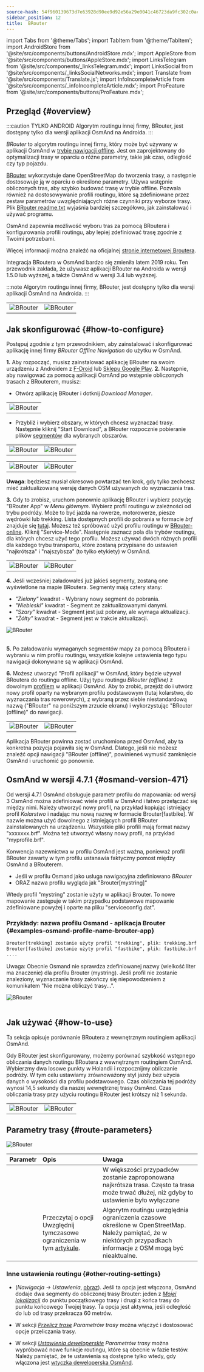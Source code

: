 ```yaml
---
source-hash: 54f960139673d7e63928d90ee9d92e56a29e0041c46723da9fc302c0ac415a0a
sidebar_position: 12
title:  BRouter
---
```

import Tabs from '@theme/Tabs';
import TabItem from '@theme/TabItem';
import AndroidStore from '@site/src/components/buttons/AndroidStore.mdx';
import AppleStore from '@site/src/components/buttons/AppleStore.mdx';
import LinksTelegram from '@site/src/components/_linksTelegram.mdx';
import LinksSocial from '@site/src/components/_linksSocialNetworks.mdx';
import Translate from '@site/src/components/Translate.js';
import InfoIncompleteArticle from '@site/src/components/_infoIncompleteArticle.mdx';
import ProFeature from '@site/src/components/buttons/ProFeature.mdx';




## Przegląd {#overview}

:::caution TYLKO ANDROID
Algorytm routingu innej firmy, BRouter, jest dostępny tylko dla wersji aplikacji OsmAnd na Androida.
:::

*BRouter* to algorytm routingu innej firmy, który może być używany w aplikacji OsmAnd w [trybie nawigacji offline](../guidance/navigation-settings.md#navigation-type). Jest on zaprojektowany do optymalizacji trasy w oparciu o różne parametry, takie jak czas, odległość czy typ pojazdu.

[BRouter](http://brouter.de/) wykorzystuje dane OpenStreetMap do tworzenia trasy, a następnie dostosowuje ją w oparciu o określone parametry. Używa wstępnie obliczonych tras, aby szybko budować trasę w trybie offline. Pozwala również na dostosowywanie profili routingu, które są zdefiniowane przez zestaw parametrów uwzględniających różne czynniki przy wyborze trasy. Plik [BRouter readme.txt](http://brouter.de/brouter/readme.txt) wyjaśnia bardziej szczegółowo, jak zainstalować i używać programu.

OsmAnd zapewnia możliwość wyboru tras za pomocą BRoutera i konfigurowania profili routingu, aby lepiej zdefiniować trasę zgodnie z Twoimi potrzebami.

Więcej informacji można znaleźć na oficjalnej [stronie internetowej Broutera](http://www.brouter.de/brouter/algorithm.html).

Integracja BRoutera w OsmAnd bardzo się zmieniła latem 2019 roku. Ten przewodnik zakłada, że używasz aplikacji BRouter na Androida w wersji 1.5.0 lub wyższej, a także OsmAnd w wersji 3.4 lub wyższej.

:::note
Algorytm routingu innej firmy, BRouter, jest dostępny tylko dla wersji aplikacji OsmAnd na Androida.
:::  


<table class="blogimage">
    <tr>
        <td><img src={require('@site/static/img/navigation/third/BRouter_overview.png').default} alt="BRouter"/></td>
        <td><img src={require('@site/static/img/navigation/third/BRouter_overview2.png').default} alt="BRouter"/></td>
    </tr>
</table>


## Jak skonfigurować {#how-to-configure}

Postępuj zgodnie z tym przewodnikiem, aby zainstalować i skonfigurować aplikację innej firmy *BRouter Offline Navigation* do użytku w OsmAnd.

**1.** Aby rozpocząć, musisz zainstalować aplikację BRouter na swoim urządzeniu z Androidem z [F-Droid](https://f-droid.org/packages/btools.routingapp) lub [Sklepu Google Play](https://play.google.com/store/apps/details?id=btools.routingapp).
**2.** Następnie, aby nawigować za pomocą aplikacji OsmAnd po wstępnie obliczonych trasach z BRouterem, musisz:


  - Otwórz aplikację BRouter i dotknij *Download Manager*.

<table class="blogimage">
    <tr>
        <td><img src={require('@site/static/img/navigation/third/prof19.png').default} alt="BRouter"/></td>
    </tr>
</table>

  - Przybliż i wybierz obszary, w których chcesz wyznaczać trasy. Następnie kliknij "Start Download", a BRouter rozpocznie pobieranie plików [segmentów](http://brouter.de/brouter/segments4/) dla wybranych obszarów.

<table class="blogimage">
    <tr>
        <td><img src={require('@site/static/img/navigation/third/brouter-start-1.png').default} alt="BRouter"/></td>
        <td><img src={require('@site/static/img/navigation/third/brouter-start.png').default} alt="BRouter"/></td>
    </tr>
</table>

<table class="blogimage">
    <tr>
        <td><img src={require('@site/static/img/navigation/third/brouter-downl.png').default} alt="BRouter"/></td>
        <td><img src={require('@site/static/img/navigation/third/brouter-update.png').default} alt="BRouter"/></td>
    </tr>
</table>

**Uwaga**: będziesz musiał okresowo powtarzać ten krok, gdy tylko zechcesz mieć zaktualizowaną wersję danych OSM używanych do wyznaczania tras.

**3.** Gdy to zrobisz, uruchom ponownie aplikację BRouter i wybierz pozycję "BRouter App" w *Menu głównym*. Wybierz profil routingu w zależności od trybu podróży. Może to być jazda na rowerze, motorowerze, piesze wędrówki lub trekking. Lista dostępnych profili do pobrania w formacie *brf* znajduje się [tutaj](http://brouter.de/brouter/profiles2/). Możesz też spróbować użyć profilu routingu w [BRouter-online](http://brouter.de/brouter-web/).
Kliknij "Service-Mode". Następnie zaznacz pola dla trybów routingu, dla których chcesz użyć tego profilu. Możesz używać dwóch różnych profili dla każdego trybu transportu, które zostaną przypisane do ustawień "najkrótsza" i "najszybsza" (to tylko etykiety) w OsmAnd.

<table class="blogimage">
    <tr>
        <td><img src={require('@site/static/img/navigation/third/prof18.png').default} alt="BRouter"/></td>
        <td><img src={require('@site/static/img/navigation/third/prof18a.png').default} alt="BRouter"/></td>
    </tr>
</table>  

**4.** Jeśli wcześniej załadowałeś już jakieś segmenty, zostaną one wyświetlone na mapie BRoutera. Segmenty mają cztery stany:

- *"Zielony"* kwadrat - Wybrany nowy segment do pobrania.
- *"Niebieski"* kwadrat - Segment ze zaktualizowanymi danymi.
- *"Szary"* kwadrat - Segment jest już pobrany, ale wymaga aktualizacji.
- *"Żółty"* kwadrat - Segment jest w trakcie aktualizacji.

<table class="blogimage">
    <tr>
    <img src={require('@site/static/img/navigation/third/brouter-downl2.png').default} alt="BRouter"/>
    </tr>
</table>

**5.** Po załadowaniu wymaganych segmentów mapy za pomocą BRoutera i wybraniu w nim profilu routingu, wszystkie kolejne ustawienia tego typu nawigacji dokonywane są w aplikacji OsmAnd.

**6.** Możesz utworzyć "Profil aplikacji" w OsmAnd, który będzie używał BRoutera do routingu offline.
Użyj typu routingu *BRouter (offline)* z dowolnym [profilem](../../personal/profiles.md) w aplikacji OsmAnd. Aby to zrobić, przejdź do *<Translate android="true" ids="shared_string_menu,configure_profile,navigation_profile,nav_type_hint,shared_string_offline,shared_string_external,routing_profile_broutrer"/>* i utwórz nowy profil oparty na wybranym profilu podstawowym (tutaj kolarstwo, do wyznaczania tras rowerowych), z wybraną przez siebie niestandardową nazwą ("BRouter" na poniższym zrzucie ekranu) i wykorzystując "BRouter (offline)" do nawigacji.


<table class="blogimage">
    <tr>
        <td><img src={require('@site/static/img/navigation/third/brouter-2.png').default} alt="BRouter"/></td>
        <td><img src={require('@site/static/img/navigation/third/brouter-3.png').default} alt="BRouter"/></td>
    </tr>
</table>

Aplikacja BRouter powinna zostać uruchomiona przed OsmAnd, aby ta konkretna pozycja pojawiła się w OsmAnd. Dlatego, jeśli nie możesz znaleźć opcji nawigacji "BRouter (offline)", powinieneś wymusić zamknięcie OsmAnd i uruchomić go ponownie.

## OsmAnd w wersji 4.7.1 {#osmand-version-471}

Od wersji 4.7.1 OsmAnd obsługuje parametr profilu do mapowania: od wersji 3 OsmAnd można zdefiniować wiele profili w OsmAnd i łatwo przełączać się między nimi. Należy utworzyć nowy profil, na przykład kopiując istniejący profil *Kolarstwo* i nadając mu nową nazwę w formacie Brouter[fastbike]. W nazwie można użyć dowolnego z istniejących profili BRouter zainstalowanych na urządzeniu. Wszystkie pliki profili mają format nazwy "xxxxxxx.brf". Można też utworzyć własny nowy profil, na przykład "myprofile.brf".

Konwencja nazewnictwa w profilu OsmAnd jest ważna, ponieważ profil BRouter zawarty w tym profilu ustanawia faktyczny pomost między OsmAnd a BRouterem.

- Jeśli w profilu Osmand jako usługa nawigacyjna zdefiniowano *BRouter*
- ORAZ nazwa profilu wygląda jak "Brouter[mystring]"

Wtedy profil "mystring" zostanie użyty w aplikacji Brouter. To nowe mapowanie zastępuje w takim przypadku podstawowe mapowanie zdefiniowane powyżej i oparte na pliku "serviceconfig.dat".

### Przykłady: nazwa profilu Osmand - aplikacja Brouter {#examples-osmand-profile-name-brouter-app}

```xml
Brouter[trekking] zostanie użyty profil "trekking", plik: trekking.brf
Brouter[fastbike] zostanie użyty profil "fastbike", plik: fastbike.brf
....
```

Uwaga:
Obecnie Osmand nie sprawdza zdefiniowanej nazwy (wielkość liter ma znaczenie) dla profilu Brouter (mystring).
Jeśli profil nie zostanie znaleziony, wyznaczanie trasy zakończy się niepowodzeniem z komunikatem "Nie można obliczyć trasy...".

<table class="blogimage">
    <tr>
    <img src={require('@site/static/img/navigation/third/brouter_profile.png').default} alt="BRouter"/>
    </tr>
</table>

## Jak używać {#how-to-use}

Ta sekcja opisuje porównanie BRoutera z wewnętrznym routingiem aplikacji OsmAnd.

Gdy BRouter jest skonfigurowany, możemy porównać szybkość wstępnego obliczania danych routingu BRoutera z wewnętrznym routingiem OsmAnd. Wybierzmy dwa losowe punkty w Holandii i rozpocznijmy obliczanie podróży. W tym celu ustawiamy zrównoważony styl jazdy bez użycia danych o wysokości dla profilu podstawowego. Czas obliczania tej podróży wynosi 14,5 sekundy dla naszej wewnętrznej trasy OsmAnd. Czas obliczania trasy przy użyciu routingu BRouter jest krótszy niż 1 sekunda.

<table class="blogimage">
    <tr>
        <td><img src={require('@site/static/img/navigation/third/prof21.jpg').default} alt="BRouter"/></td>
        <td><img src={require('@site/static/img/navigation/third/prof21a.jpg').default} alt="BRouter"/></td>
    </tr>
</table>


## Parametry trasy {#route-parameters}

*<Translate android="true" ids="shared_string_menu,shared_string_navigation,shared_string_settings,routing_settings_2,route_parameters"/>*  

![BRouter](@site/static/img/navigation/routing/BRouter_route_param.png)

| Parametr | Opis | Uwaga |
|:------------|:---------------|:---------------|
| *<Translate android="true" ids="fast_route_mode"/>* | <Translate android="true" ids="routing_attr_short_way_description"/>  <Translate android="true" ids="fast_route_mode_descr"/> | W większości przypadków zostanie zaproponowana najkrótsza trasa. Często ta trasa może trwać dłużej, niż gdyby to ustawienie było wyłączone |
| *<Translate android="true" ids="temporary_conditional_routing"/>* |  Przeczytaj o opcji Uwzględnij tymczasowe ograniczenia w tym [artykule](../routing/osmand-routing.md#consider-temporary-limitations).   | Algorytm routingu uwzględnia ograniczenia czasowe określone w OpenStreetMap. Należy pamiętać, że w niektórych przypadkach informacje z OSM mogą być nieaktualne.   |


### Inne ustawienia routingu {#other-routing-settings}

- ***<Translate android="true" ids="calculate_osmand_route_without_internet"/>*** (*Nawigacja → Ustawienia*, [obraz](../routing/online-routing.md#online-routing-setting)). Jeśli ta opcja jest włączona, OsmAnd dodaje dwa segmenty do obliczonej trasy Brouter: jeden z *[Mojej lokalizacji](../../map/interact-with-map.md#my-location-and-zoom)* do punktu początkowego trasy i drugi z końca trasy do punktu końcowego Twojej trasy. Ta opcja jest aktywna, jeśli odległość do lub od trasy przekracza 60 metrów.

- W sekcji [*Przelicz trasę*](../../navigation/guidance/navigation-settings.md#recalculate-route) *Parametrów trasy* można włączyć i dostosować opcje przeliczania trasy.

- W sekcji [*Ustawienia deweloperskie*](../guidance/navigation-settings.md#development-settings) *Parametrów trasy* można wypróbować nowe funkcje routingu, które są obecnie w fazie testów. Należy pamiętać, że te ustawienia są dostępne tylko wtedy, gdy włączona jest [wtyczka deweloperska OsmAnd](../../plugins/development.md).
